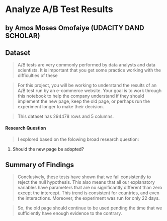 # Analyze A/B Test Results 
## by Amos Moses Omofaiye (UDACITY DAND SCHOLAR)


## Dataset

> A/B tests are very commonly performed by data analysts and data scientists. It is important that you get some practice working with the difficulties of these

>For this project, you will be working to understand the results of an A/B test run by an e-commerce website. Your goal is to work through this notebook to help the company understand if they should implement the new page, keep the old page, or perhaps run the experiment longer to make their decision.

> This dataset has 294478 rows and 5 columns.

#### Research Question
> I  explored based on the folowing broad research question:
<ol> 
    <li>Should the new page be adopted?</li>
</ol>

## Summary of Findings

> Conclusively, these tests have shown that we fail consistently to reject the null hypothesis. This also means that all our explanatory variables have parameters that are no significantly different than zero except the intercept. This trend is consistent for countries, and even the interactions. Moreover, the experiment was run for only 22 days.

> So, the old page should continue to be used pending the time that we sufficiently have enough evidence to the contrary.
